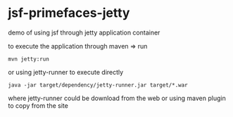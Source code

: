 # jsf-primefaces-jetty

demo of using jsf through jetty application container

to execute the application through maven => run

`mvn jetty:run`

or using jetty-runner to execute directly

`java -jar target/dependency/jetty-runner.jar target/*.war`

where jetty-runner could be download from the web or using maven plugin to copy from the site

